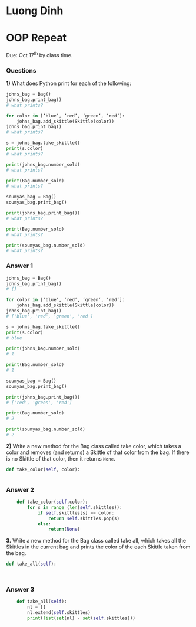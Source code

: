 # Luong Dinh
# OOP Repeat
Due: Oct 17<sup>th</sup> by class time.

### Questions

**1)** What does Python print for each of the following:

```python 
johns_bag = Bag()
johns_bag.print_bag()
# what prints?

for color in [’blue’, ’red’, ’green’, ’red’]:
    johns_bag.add_skittle(Skittle(color))
johns_bag.print_bag()
# what prints?

s = johns_bag.take_skittle()
print(s.color)
# what prints?

print(johns_bag.number_sold)
# what prints?

print(Bag.number_sold)
# what prints?

soumyas_bag = Bag()
soumyas_bag.print_bag()

print(johns_bag.print_bag())
# what prints?

print(Bag.number_sold)
# what prints?

print(soumyas_bag.number_sold)
# what prints?
```

### Answer 1

```python
johns_bag = Bag()
johns_bag.print_bag()
# []

for color in [’blue’, ’red’, ’green’, ’red’]:
    johns_bag.add_skittle(Skittle(color))
johns_bag.print_bag()
# ['blue', 'red', 'green', 'red']

s = johns_bag.take_skittle()
print(s.color)
# blue

print(johns_bag.number_sold)
# 1

print(Bag.number_sold)
# 1

soumyas_bag = Bag()
soumyas_bag.print_bag()

print(johns_bag.print_bag())
# ['red', 'green', 'red']

print(Bag.number_sold)
# 2

print(soumyas_bag.number_sold)
# 2

```

**2)**  Write a new method for the Bag class called take color, which takes a color and
removes (and returns) a Skittle of that color from the bag. If there is no Skittle
of that color, then it returns `None`.

```python
def take_color(self, color):



```


### Answer 2

```python
    def take_color(self,color):
    	for s in range (len(self.skittles)):
    		if self.skittles[s] == color:
    			return self.skittles.pop(s)
    		else:
    			return(None)

```

**3.** Write a new method for the Bag class called take all, which takes all the Skittles
in the current bag and prints the color of the each Skittle taken from the bag.

```python
def take_all(self):




```

### Answer 3

```python
    def take_all(self):
    	nl = []
    	nl.extend(self.skittles)
    	print(list(set(nl) - set(self.skittles)))

```
